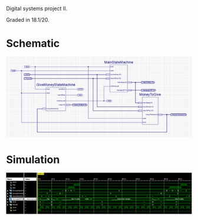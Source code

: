 Digital systems project II.

Graded in 18.1/20.

# Schematic

![Project](./assets/BarCodeReaderSchematic.png)

# Simulation

![Project](./assets/BarCodeReaderSimulation.png)
